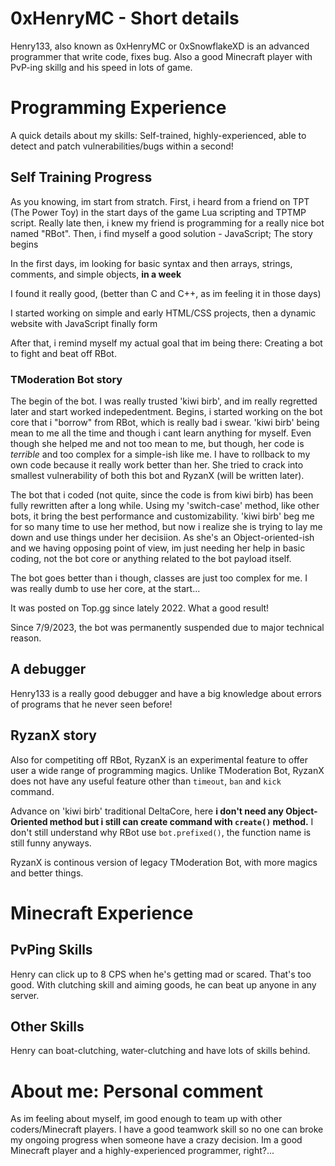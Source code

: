 # 0xHenryMC - Short details
Henry133, also known as 0xHenryMC or 0xSnowflakeXD is an advanced programmer that write code, fixes bug. Also a good Minecraft player with PvP-ing skillg and his speed in lots of game.
# Programming Experience
A quick details about my skills: Self-trained, highly-experienced, able to detect and patch vulnerabilities/bugs within a second!
## **Self Training Progress**
As you knowing, im start from stratch. First, i heard from a friend on TPT (The Power Toy) in the start days of the game Lua scripting and TPTMP script. Really late then, i knew my friend is programming for a really nice bot named "RBot". Then, i find myself a good solution - JavaScript; The story begins

In the first days, im looking for basic syntax and then arrays, strings, comments, and simple objects, **in a week**

I found it really good, (better than C and C++, as im feeling it in those days)

I started working on simple and early HTML/CSS projects, then a dynamic website with JavaScript finally form

After that, i remind myself my actual goal that im being there: Creating a bot to fight and beat off RBot.
### TModeration Bot story
The begin of the bot. I was really trusted 'kiwi birb', and im really regretted later and start worked indepedentment.
Begins, i started working on the bot core that i "borrow" from RBot, which is really bad i swear. 'kiwi birb' being mean to me all the time and though i cant learn anything for myself. Even though she helped me and not too mean to me, but though, her code is *terrible* and too complex for a simple-ish like me. I have to rollback to my own code because it really work better than her. She tried to crack into smallest vulnerability of both this bot and RyzanX (will be written later).

The bot that i coded (not quite, since the code is from kiwi birb) has been fully rewritten after a long while. Using my 'switch-case' method, like other bots, it bring the best performance and customizability. 'kiwi birb' beg me for so many time to use her method, but now i realize she is trying to lay me down and use things under her decisiion. As she's an Object-oriented-ish and we having opposing point of view, im just needing her help in basic coding, not the bot core or anything related to the bot payload itself.

The bot goes better than i though, classes are just too complex for me. I was really dumb to use her core, at the start...

It was posted on Top.gg since lately 2022. What a good result!

Since 7/9/2023, the bot was permanently suspended due to major technical reason.
## A debugger
Henry133 is a really good debugger and have a big knowledge about errors of programs that he never seen before!
## RyzanX story
Also for competiting off RBot, RyzanX is an experimental feature to offer user a wide range of programming magics. Unlike TModeration Bot, RyzanX does not have any useful feature other than `timeout`, `ban` and `kick` command.

Advance on 'kiwi birb' traditional DeltaCore, here **i don't need any Object-Oriented method but i still can create command with `create()` method.** I don't still understand why RBot use `bot.prefixed()`, the function name is still funny anyways.

RyzanX is continous version of legacy TModeration Bot, with more magics and better things.
# Minecraft Experience
## PvPing Skills
Henry can click up to 8 CPS when he's getting mad or scared. That's too good. With clutching skill and aiming goods, he can beat up anyone in any server.
## Other Skills
Henry can boat-clutching, water-clutching and have lots of skills behind.
# About me: Personal comment
As im feeling about myself, im good enough to team up with other coders/Minecraft players. I have a good teamwork skill so no one can broke my ongoing progress when someone have a crazy decision.
Im a good Minecraft player and a highly-experienced programmer, right?...
<!--
**0xSnowflakeXD/0xSnowflakeXD** is a ✨ _special_ ✨ repository because its `README.md` (this file) appears on your GitHub profile.

Here are some ideas to get you started:

- 🔭 I’m currently working on ...
- 🌱 I’m currently learning ...
- 👯 I’m looking to collaborate on ...
- 🤔 I’m looking for help with ...
- 💬 Ask me about ...
- 📫 How to reach me: ...
- 😄 Pronouns: ...
- ⚡ Fun fact: ...
-->
